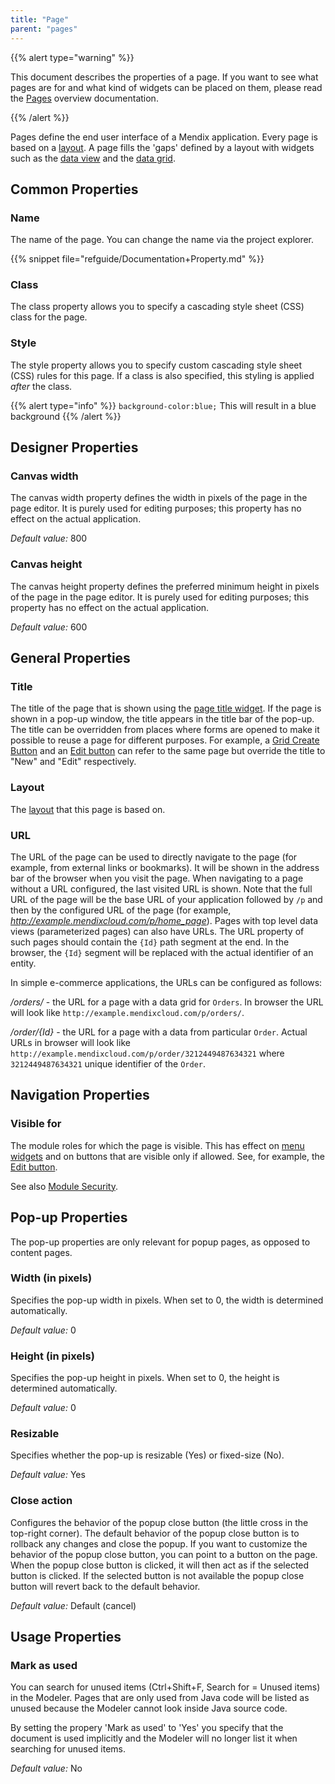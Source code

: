 ```yaml
---
title: "Page"
parent: "pages"
---
```



{{% alert type="warning" %}}

This document describes the properties of a page. If you want to see what pages are for and what kind of widgets can be placed on them, please read the [Pages](pages) overview documentation.

{{% /alert %}}

Pages define the end user interface of a Mendix application. Every page is based on a [layout](layout). A page fills the 'gaps' defined by a layout with widgets such as the [data view](data-view) and the [data grid](data-grid).

## Common Properties

### Name

The name of the page. You can change the name via the project explorer.

{{% snippet file="refguide/Documentation+Property.md" %}}

### Class

The class property allows you to specify a cascading style sheet (CSS) class for the page.

### Style

The style property allows you to specify custom cascading style sheet (CSS) rules for this page. If a class is also specified, this styling is applied _after_ the class.

{{% alert type="info" %}}
`background-color:blue;`
This will result in a blue background
{{% /alert %}}

## Designer Properties

### Canvas width

The canvas width property defines the width in pixels of the page in the page editor. It is purely used for editing purposes; this property has no effect on the actual application.

_Default value:_ 800

### Canvas height

The canvas height property defines the preferred minimum height in pixels of the page in the page editor. It is purely used for editing purposes; this property has no effect on the actual application.

_Default value:_ 600

## General Properties

### Title

The title of the page that is shown using the [page title widget](page-title). If the page is shown in a pop-up window, the title appears in the title bar of the pop-up. The title can be overridden from places where forms are opened to make it possible to reuse a page for different purposes. For example, a [Grid Create Button](grid-new-button) and an [Edit button](edit-button) can refer to the same page but override the title to "New" and "Edit" respectively.

### Layout

The [layout](layout) that this page is based on.

### URL

The URL of the page can be used to directly navigate to the page (for example, from external links or bookmarks). It will be shown in the address bar of the browser when you visit the page. When navigating to a page without a URL configured, the last visited URL is shown. Note that the full URL of the page will be the base URL of your application followed by `/p` and then by the configured URL of the page (for example, *http://example.mendixcloud.com/p/home_page*).
Pages with top level data views (parameterized pages) can also have URLs. The URL property of such pages should contain the `{Id}` path segment at the end.
In the browser, the `{Id}` segment will be replaced with the actual identifier of an entity.

In simple e-commerce applications, the URLs can be configured as follows:

*/orders/* - the URL for a page with a data grid for `Orders`. In browser the URL will look like `http://example.mendixcloud.com/p/orders/`.

*/order/{Id}* - the URL for a page with a data from particular `Order`. Actual URLs in browser will look like `http://example.mendixcloud.com/p/order/3212449487634321` where `3212449487634321` unique identifier of the `Order`.


## Navigation Properties

### Visible for

The module roles for which the page is visible. This has effect on [menu widgets](menu-widgets) and on buttons that are visible only if allowed. See, for example, the [Edit button](edit-button).

See also [Module Security](module-security).

## Pop-up Properties

The pop-up properties are only relevant for popup pages, as opposed to content pages.

### Width (in pixels)

Specifies the pop-up width in pixels. When set to 0, the width is determined automatically.

_Default value:_ 0

### Height (in pixels)

Specifies the pop-up height in pixels. When set to 0, the height is determined automatically.

_Default value:_ 0

### Resizable

Specifies whether the pop-up is resizable (Yes) or fixed-size (No).

_Default value:_ Yes

### Close action

Configures the behavior of the popup close button (the little cross in the top-right corner). The default behavior of the popup close button is to rollback any changes and close the popup. If you want to customize the behavior of the popup close button, you can point to a button on the page. When the popup close button is clicked, it will then act as if the selected button is clicked. If the selected button is not available the popup close button will revert back to the default behavior.

 _Default value:_ Default (cancel)

## Usage Properties

### Mark as used

You can search for unused items (Ctrl+Shift+F, Search for = Unused items) in the Modeler. Pages that are only used from Java code will be listed as unused because the Modeler cannot look inside Java source code.

By setting the propery 'Mark as used' to 'Yes' you specify that the document is used implicitly and the Modeler will no longer list it when searching for unused items.

_Default value:_ No
